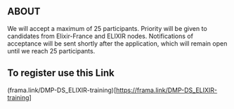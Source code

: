## ABOUT

We will accept a maximum of 25 participants. Priority will be given to candidates from Elixir-France and ELIXIR nodes. Notifications of acceptance will be sent shortly after the application, which will remain open until we reach 25 participants.

## To register use this Link 
(frama.link/DMP-DS_ELIXIR-training)[https://frama.link/DMP-DS_ELIXIR-training]
